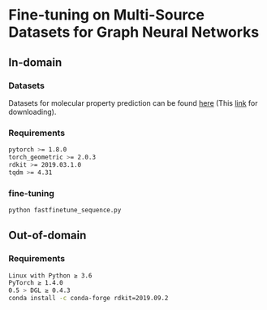 
# Fine-tuning on Multi-Source Datasets for Graph Neural Networks


## In-domain

### Datasets

Datasets for molecular property prediction can be found [here](https://github.com/snap-stanford/pretrain-gnns#dataset-download) (This [link](http://snap.stanford.edu/gnn-pretrain/data/chem_dataset.zip) for downloading).

### Requirements
```bash
pytorch >= 1.8.0
torch_geometric >= 2.0.3
rdkit >= 2019.03.1.0
tqdm >= 4.31
```

### fine-tuning
```bash
python fastfinetune_sequence.py
```


## Out-of-domain

### Requirements
```bash
Linux with Python ≥ 3.6
PyTorch ≥ 1.4.0
0.5 > DGL ≥ 0.4.3
conda install -c conda-forge rdkit=2019.09.2
```







